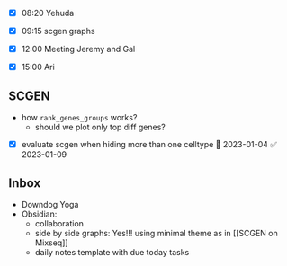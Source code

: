 - [x] 08:20 Yehuda
- [x] 09:15 scgen graphs
- [x] 12:00 Meeting Jeremy and Gal
- [x] 15:00 Ari



## SCGEN
- how `rank_genes_groups` works?
	- should we plot only top diff genes?
- [x] evaluate scgen when hiding more than one celltype 📅 2023-01-04 ✅ 2023-01-09


## Inbox
- Downdog Yoga
- Obsidian:
	- collaboration
	- side by side graphs: Yes!!! using minimal theme as in [[SCGEN on Mixseq]]
	- daily notes template with due today tasks
	






